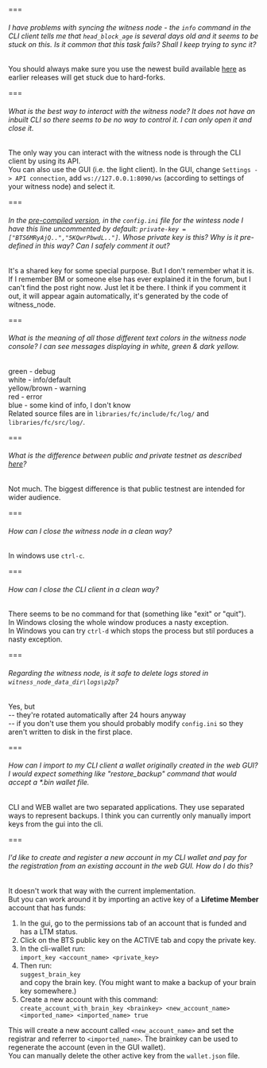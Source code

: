 ===
###### I have problems with syncing the witness node - the `info` command in the CLI client tells me that `head_block_age` is several days old and it seems to be stuck on this. Is it common that this task fails? Shall I keep trying to sync it?
You should always make sure you use the newest build available [here](https://github.com/bitshares/bitshares-2/releases/latest) as earlier releases will get stuck due to hard-forks.

===
###### What is the best way to interact with the witness node? It does not have an inbuilt CLI so there seems to be no way to control it. I can only open it and close it.
The only way you can interact with the witness node is through the CLI client by using its API.  
You can also use the GUI (i.e. the light client). In the GUI, change `Settings -> API connection`, add `ws://127.0.0.1:8090/ws` (according to settings of your witness node) and select it.

===
###### In the [pre-compiled version](https://github.com/bitshares/bitshares-2/releases), in the `config.ini` file for the wintess node I have this line uncommented by default: `private-key = ["BTS6MRyAjQ..","5KQwrPbwdL.."]`. Whose private key is this? Why is it pre-defined in this way? Can I safely comment it out?
It's a shared key for some special purpose. But I don't remember what it is. If I remember BM or someone else has ever explained it in the forum, but I can't find the post right now. Just let it be there. I think if you comment it out, it will appear again automatically, it's generated by the code of witness_node.

===
###### What is the meaning of all those different text colors in the witness node console? I can see messages displaying in white, green & dark yellow.
green - debug  
white - info/default  
yellow/brown - warning  
red - error  
blue - some kind of info, I don't know  
Related source files are in `libraries/fc/include/fc/log/` and `libraries/fc/src/log/`.


===
###### What is the difference between public and private testnet as described [here](http://docs.bitshares.eu/testnet/index.html)?
Not much. The biggest difference is that public testnest are intended for wider audience.

===
###### How can I close the witness node in a clean way?
In windows use `ctrl-c`.

===
###### How can I close the CLI client in a clean way?
There seems to be no command for that (something like "exit" or "quit").  
In Windows closing the whole window produces a nasty exception.  
In Windows you can try `ctrl-d` which stops the process but stil porduces a nasty exception.

===
###### Regarding the witness node, is it safe to delete logs stored in `witness_node_data_dir\logs\p2p`?
Yes, but  
-- they're rotated automatically after 24 hours anyway  
-- if you don't use them you should probably modify `config.ini` so they aren't written to disk in the first place.

===
######  How can I import to my CLI client a wallet originally created in the web GUI? I would expect something like "restore_backup" command that would accept a *.bin wallet file.
CLI and WEB wallet are two separated applications. They use separated ways to represent backups. I think you can currently only manually import keys from the gui into the cli.

===
###### I'd like to create and register a new account in my CLI wallet and pay for the registration from an existing account in the web GUI. How do I do this?
It doesn't work that way with the current implementation.  
But you can work around it by importing an active key of a **Lifetime Member** account that has funds:

1. In the gui, go to the permissions tab of an account that is funded and has a LTM status.
2. Click on the BTS public key on the ACTIVE tab and copy the private key.
3. In the cli-wallet run:  
`import_key <account_name> <private_key>`
4. Then run:  
`suggest_brain_key`  
and copy the brain key. (You might want to make a backup of your brain key somewhere.)
5. Create a new account with this command:  
`create_account_with_brain_key <brainkey> <new_account_name> <imported_name> <imported_name> true`

This will create a new account called `<new_account_name>` and set the registrar and referrer to `<imported_name>`.
The brainkey can be used to regenerate the account (even in the GUI wallet).  
You can manually delete the other active key from the `wallet.json` file. 


